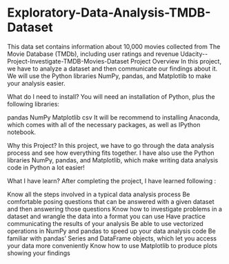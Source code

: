 # Exploratory-Data-Analysis-TMDB-Dataset
This data set contains information about 10,000 movies collected from The Movie Database (TMDb), including user ratings and revenue
Udacity--Project-Investigate-TMDB-Movies-Dataset
Project Overview
In this project, we have to analyze a dataset and then communicate our findings about it. We will use the Python libraries NumPy, pandas, and Matplotlib to make your analysis easier.

What do I need to install? You will need an installation of Python, plus the following libraries:

pandas
NumPy
Matplotlib
csv
It will be recommend to installing Anaconda, which comes with all of the necessary packages, as well as IPython notebook.

Why this Project?
In this project, we have to go through the data analysis process and see how everything fits together. I have also use the Python libraries NumPy, pandas, and Matplotlib, which make writing data analysis code in Python a lot easier!

What I have learn?
After completing the project, I have learned following :

Know all the steps involved in a typical data analysis process
Be comfortable posing questions that can be answered with a given dataset and then answering those questions
Know how to investigate problems in a dataset and wrangle the data into a format you can use
Have practice communicating the results of your analysis
Be able to use vectorized operations in NumPy and pandas to speed up your data analysis code
Be familiar with pandas' Series and DataFrame objects, which let you access your data more conveniently
Know how to use Matplotlib to produce plots showing your findings
